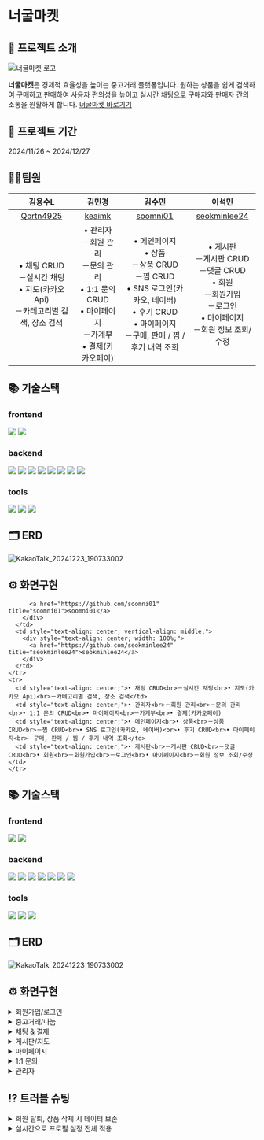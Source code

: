  # 너굴마켓

 ## 🦝 프로젝트 소개 
 ![너굴마켓 로고](https://github.com/user-attachments/assets/dc5c6bb7-5a15-4538-ad7e-bed0cfd09ee8)

 **너굴마켓**은 경제적 효율성을 높이는 중고거래 플랫폼입니다.
 원하는 상품을 쉽게 검색하여 구매하고 판매하여 사용자 편의성을 높이고 실시간 채팅으로 구매자와 판매자 간의 소통을 원활하게 합니다. 
 [너굴마켓 바로기기](http://13.124.228.250:8080/ "너굴마켓 바로가기")
 
 ## 📆 프로젝트 기간
 2024/11/26 ~ 2024/12/27

 ## 🧑‍💻팀원
<table style="width: 100%; border-collapse: collapse;">
  <thead>
    <tr>
      <th style="text-align: center;">김용수L</th>
      <th style="text-align: center;">김민경</th>
      <th style="text-align: center;">김수민</th>
      <th style="text-align: center;">이석민</th>
    </tr>
  </thead>
  <tbody>
    <tr>
      <td style="text-align: center; vertical-align: middle;">
        <div style="text-align: center; width: 100%;">
          <a href="https://github.com/Qortn4925" title="Qortn4925">Qortn4925</a>
        </div>
      </td>
      <td style="text-align: center; vertical-align: middle;">
        <div style="text-align: center; width: 100%;">
          <a href="https://github.com/keaimk" title="keaimk">keaimk</a>
        </div>
      </td>
      <td style="text-align: center; vertical-align: middle;">
        <div style="text-align: center; width: 100%;">
          <a href="https://github.com/soomni01" title="soomni01">soomni01</a>
        </div>
      </td>
      <td style="text-align: center; vertical-align: middle;">
        <div style="text-align: center; width: 100%;">
          <a href="https://github.com/seokminlee24" title="seokminlee24">seokminlee24</a>
        </div>
      </td>
    </tr>
    <tr>
      <td style="text-align: center;">• 채팅 CRUD<br>－실시간 채팅<br>• 지도(카카오 Api)<br>－카테고리별 검색, 장소 검색</td>
      <td style="text-align: center;">• 관리자<br>－회원 관리<br>－문의 관리<br>• 1:1 문의 CRUD<br>• 마이페이지<br>－가계부<br>• 결제(카카오페이)
      <td style="text-align: center;">• 메인페이지<br>• 상품<br>－상품 CRUD<br>－찜 CRUD<br>• SNS 로그인(카카오, 네이버)<br>• 후기 CRUD<br>• 마이페이지<br>－구매, 판매 / 찜 / 후기 내역 조회</td>
      <td style="text-align: center;">• 게시판<br>－게시판 CRUD<br>－댓글 CRUD<br>• 회원<br>－회원가입<br>－로그인<br>• 마이페이지<br>－회원 정보 조회/수정</td>
    </tr>
  </tbody>
</table>


 
 ## 📚 기술스택
 ### frontend
 <img src="https://img.shields.io/badge/react-61DAFB?style=for-the-badge&logo=react&logoColor=black"> <img src="https://img.shields.io/badge/chakra--ui-319795?style=for-the-badge&logo=chakra-ui&logoColor=white">
 
 ### backend
<img src="https://img.shields.io/badge/java-007396?style=for-the-badge&logo=java&logoColor=white"> <img src="https://img.shields.io/badge/mariaDB-003545?style=for-the-badge&logo=mariaDB&logoColor=white"> <img src="https://img.shields.io/badge/springboot-6DB33F?style=for-the-badge&logo=springboot&logoColor=white"> <img src="https://img.shields.io/badge/Spring Security-6DB33F?style=for-the-badge&logo=Spring Security&logoColor=white"> <img src="https://img.shields.io/badge/amazonaws-232F3E?style=for-the-badge&logo=amazonaws&logoColor=white"> <img src="https://img.shields.io/badge/Amazon%20EC2-FF9900?style=for-the-badge&logo=amazon-ec2&logoColor=white"> <img src="https://img.shields.io/badge/Amazon%20S3-569A31?style=for-the-badge&logo=amazon-s3&logoColor=white"> <img src="https://img.shields.io/badge/socket.io-010101?style=for-the-badge&logo=socket.io&logoColor=white">
 
 ### tools
<img src="https://img.shields.io/badge/github-181717?style=for-the-badge&logo=github&logoColor=white"> <img src="https://img.shields.io/badge/git-F05032?style=for-the-badge&logo=git&logoColor=white"> <img src="https://img.shields.io/badge/IntelliJ%20IDEA-000000?style=for-the-badge&logo=intellij-idea&logoColor=white">
 
 ## 🗂️ ERD
 ![KakaoTalk_20241223_190733002](https://github.com/user-attachments/assets/7f5009e2-87ba-49e0-b55d-96165de058c5)
 
 ## ⚙ 화면구현  <div style="text-align: center; width: 100%;">
          <a href="https://github.com/soomni01" title="soomni01">soomni01</a>
        </div>
      </td>
      <td style="text-align: center; vertical-align: middle;">
        <div style="text-align: center; width: 100%;">
          <a href="https://github.com/seokminlee24" title="seokminlee24">seokminlee24</a>
        </div>
      </td>
    </tr>
    <tr>
      <td style="text-align: center;">• 채팅 CRUD<br>－실시간 채팅<br>• 지도(카카오 Api)<br>－카테고리별 검색, 장소 검색</td>
      <td style="text-align: center;">• 관리자<br>－회원 관리<br>－문의 관리<br>• 1:1 문의 CRUD<br>• 마이페이지<br>－가계부<br>• 결제(카카오페이)
      <td style="text-align: center;">• 메인페이지<br>• 상품<br>－상품 CRUD<br>－찜 CRUD<br>• SNS 로그인(카카오, 네이버)<br>• 후기 CRUD<br>• 마이페이지<br>－구매, 판매 / 찜 / 후기 내역 조회</td>
      <td style="text-align: center;">• 게시판<br>－게시판 CRUD<br>－댓글 CRUD<br>• 회원<br>－회원가입<br>－로그인<br>• 마이페이지<br>－회원 정보 조회/수정</td>
    </tr>
  </tbody>
</table>


 
 ## 📚 기술스택
 ### frontend
 <img src="https://img.shields.io/badge/react-61DAFB?style=for-the-badge&logo=react&logoColor=black"> <img src="https://img.shields.io/badge/chakra--ui-319795?style=for-the-badge&logo=chakra-ui&logoColor=white">
 
 ### backend
<img src="https://img.shields.io/badge/java-007396?style=for-the-badge&logo=java&logoColor=white"> <img src="https://img.shields.io/badge/mariaDB-003545?style=for-the-badge&logo=mariaDB&logoColor=white"> <img src="https://img.shields.io/badge/springboot-6DB33F?style=for-the-badge&logo=springboot&logoColor=white"> <img src="https://img.shields.io/badge/amazonaws-232F3E?style=for-the-badge&logo=amazonaws&logoColor=white"> <img src="https://img.shields.io/badge/Amazon%20EC2-FF9900?style=for-the-badge&logo=amazon-ec2&logoColor=white"> <img src="https://img.shields.io/badge/Amazon%20S3-569A31?style=for-the-badge&logo=amazon-s3&logoColor=white"> <img src="https://img.shields.io/badge/STOMP-000000?style=for-the-badge&logo=socket.io&logoColor=white">

 ### tools
<img src="https://img.shields.io/badge/github-181717?style=for-the-badge&logo=github&logoColor=white"> <img src="https://img.shields.io/badge/git-F05032?style=for-the-badge&logo=git&logoColor=white"> <img src="https://img.shields.io/badge/IntelliJ%20IDEA-000000?style=for-the-badge&logo=intellij-idea&logoColor=white">
 
 ## 🗂️ ERD
 ![KakaoTalk_20241223_190733002](https://github.com/user-attachments/assets/7f5009e2-87ba-49e0-b55d-96165de058c5)
 
 ## ⚙ 화면구현
<details><summary>회원가입/로그인</summary> 
 
 ![회원가입](https://github.com/user-attachments/assets/91e00145-defb-4214-8734-14751948f6e9)

 ![로그인](https://github.com/user-attachments/assets/cf3b6a01-5473-43b9-81c5-6086a2104320)

 ##### 소셜 로그인 성공 시 추가 정보 작성 페이지로 이동
 ![소셜 로그인](https://github.com/user-attachments/assets/2da38baf-3b5c-452c-85df-ce4c6ab7ec8f)
</details>
<details><summary>중고거래/나눔</summary>
 
#### 상품 목록
![상품 목록](https://github.com/user-attachments/assets/a3e2fd74-8490-47d2-95b3-17697f61a6d5)
![상품 목록 나눔](https://github.com/user-attachments/assets/129a070a-5644-48f8-9774-fb4c831074fc)

#### 상품 상세 페이지
![상품 상세](https://github.com/user-attachments/assets/2c5e9547-b695-461c-878f-e47576276aec)

#### 상품 등록
![상품 등록](https://github.com/user-attachments/assets/bd71f704-5fb5-4a06-b2e8-27e55a073059)

![상품 등록2](https://github.com/user-attachments/assets/71061bca-754f-4766-b219-d66db095dd5a)
</details>
<details><summary>채팅 & 결제</summary>

 ##### 상세 페이지에서 채팅하기를 통해 판매자와 채팅
![채팅1](https://github.com/user-attachments/assets/aed500fa-afa4-4437-afaf-15398b7ba36a)

##### 구매자가 결제하기 버튼을 통해 카카오페이로 결제 (판매자가 거래완료 버튼을 통해 거래 확정 가능)
![채팅2](https://github.com/user-attachments/assets/5f19ac8f-e548-4267-857b-422fe3b030e6)

##### 결제완료 후 판매자는 거래완료 표시로 변경되며 구매자는 후기 작성 버튼을 통해 후기 작성 가능
![채팅3](https://github.com/user-attachments/assets/ebb8f19e-3ff0-4290-b574-57b7ee85e1f5)

![채팅4](https://github.com/user-attachments/assets/b03d6416-8879-40b5-8a00-ff0476dfe4f8)

##### 상품 정보 보기 버튼을 통해 해당 상품의 정보를 한눈에 확인
![채팅5](https://github.com/user-attachments/assets/3f516637-0fc9-4704-ac48-0ebef1b8a7e5)

</details>
<details><summary>게시판/지도</summary>

#### 게시판
![게시판 목록](https://github.com/user-attachments/assets/8023793b-1c65-4d57-9313-6f76e2676d5a)

![게시판 상세](https://github.com/user-attachments/assets/c78c5fd8-83a3-47ad-bcc2-96a6edeb3782)

![게시판 작성](https://github.com/user-attachments/assets/91844281-d333-4049-9929-ad6779d894e8)

#### 지도(장소 검색, 주변 카테고리 검색)
![지도](https://github.com/user-attachments/assets/58e9f58d-6d70-4c0b-a89b-4d3d1bbfeffa)

![지도2](https://github.com/user-attachments/assets/9e77a05d-369d-4d76-bb4b-a130478a1db5)

</details>

<details><summary>마이페이지</summary>

##### 내 정보
 ![마이페이지1](https://github.com/user-attachments/assets/35ab04e8-341a-458e-ada1-ef817547295d)

 ##### 내가 쓴 글
![마이페이지2](https://github.com/user-attachments/assets/2f7660a0-87a4-4359-852e-d7a366b81f7b)

##### 관심 목록
![마이페이지3](https://github.com/user-attachments/assets/f6a39181-c780-445a-bcf9-ec4e7ba8a8e2)

##### 판매 상품
![마이페이지4](https://github.com/user-attachments/assets/4f5dbbba-69e3-485e-8d14-b56d067e43b4)

##### 구매 상품
![마이페이지5](https://github.com/user-attachments/assets/90c2ba61-de7b-417c-932d-969c098b2d0b)

##### 구매 상품(후기 작성 버튼을 통해 후기 작성)
![마이페이지52](https://github.com/user-attachments/assets/356505d9-6019-45e0-968b-5e722af92cf4)

##### 가계부
![마이페이지6](https://github.com/user-attachments/assets/e9b940ad-3ca2-46b9-8de9-a19ab67b963a)

##### 후기
![마이페이지7](https://github.com/user-attachments/assets/d4dc72c4-0d07-4d69-881b-ba83562ff264)

</details>

<details><summary>1:1 문의</summary>

 ##### 문의 작성
![문의](https://github.com/user-attachments/assets/5617e9cf-f85d-4761-8ece-90446a4aeea1)

 ##### 문의 상세 페이지(관리자만 답변 가능)
![문의33](https://github.com/user-attachments/assets/084562bb-9503-4ccc-b9af-4f86990a8c8d)

 ##### 내 문의 내역 확인(답변 대기, 답변 완료 상태로 확인)
![문의4](https://github.com/user-attachments/assets/02573313-cc8a-42e7-b096-51edfb178dce)

</details>

<details><summary>관리자</summary>
 
 ##### 회원 관리
![관리자](https://github.com/user-attachments/assets/6b5dca47-21c0-435e-a99e-c08aaf24085c)

 ##### 특정 회원의 판매, 구매 상품 확인(관리자가 상품 삭제 가능)
![관리자2](https://github.com/user-attachments/assets/22bd7b24-543d-44fb-abd7-dcc0f5362a45)

 ##### 문의
![관리자3](https://github.com/user-attachments/assets/590e43bf-00ce-4e87-8f4f-6fa6652621d7)

 ##### 관리자 문의 작성 페이지
![문의2](https://github.com/user-attachments/assets/f12171a3-f751-461e-8f38-c8fac5baa957)

</details>

 
 ## ⁉ 트러블 슈팅
<details><summary>회원 탈퇴, 상품 삭제 시 데이터 보존</summary>
1. 문제 식별<br>
회원이 탈퇴하거나 상품을 삭제할 경우, 해당 사용자가 올린 상품 정보도 삭제되어 구매자의 상품 구매 기록이 사라지는 문제가 발생<br>
 <br>
2. 문제 해결 접근 방법<br>
구매자에게 보여 줄 최소 상품 정보 컬럼을 추가하여 회원 탈퇴 시, 상품 번호와 회원 아이디는 NULL 처리하여 최소한의 상품 정보는 삭제되지 않고 데이터 보존<br>
 <br>
3. 결과 및 교훈<br>
회원 탈퇴와 같은 데이터 삭제는 복구가 어려우므로 데이터 보존의 필요성을 사전에 인지하고 구매자와 판매자 모두의 관점을 반영하여 신중하게 설계하는 것이 중요하다는 결과를 얻었다.
</details>
<details><summary>실시간으로 프로필 설정 전체 적용</summary>
1. 문제 식별<br>
 사용자 프로필을 마이페이지에서 변경할 경우 navbar의 사용자 프로필 이미지는 실시간으로 반영되지 않는 문제가 발생<br> 
 <br>
2. 문제 해결 접근 방법<br>
 상단 AuthenticalProvider 컴포넌트에서 Context를 이용하여 이미지 변경 요청이 발생하면 응답하여 같이 변경하도록 구현
 <br>
3. 결과 및 교훈<br>
 컴포넌트의 계층 구조를 잘 이해하는 것이 중요하고 상황에 따라 컴포넌트의 구조를 활용해서 사용하는 것에 익숙해져야 겠다는 생각이 들었다.
</details>
